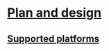 # [Plan and design](journey-plan-design.md)
## [Supported platforms](microsoft-identity-manager-2016-supported-platforms.md)
